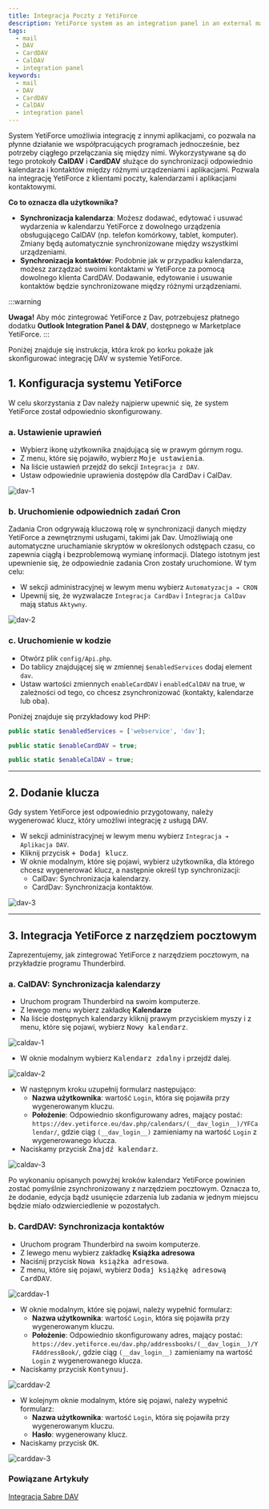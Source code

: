 ```yaml
---
title: Integracja Poczty z YetiForce
description: YetiForce system as an integration panel in an external mail client
tags:
  - mail
  - DAV
  - CardDAV
  - CalDAV
  - integration panel
keywords:
  - mail
  - DAV
  - CardDAV
  - CalDAV
  - integration panel
---
```


System YetiForce umożliwia integrację z innymi aplikacjami, co pozwala na płynne działanie we współpracujących programach jednocześnie, bez potrzeby ciągłego przełączania się między nimi. Wykorzystywane są do tego protokoły **CalDAV** i **CardDAV** służące do synchronizacji odpowiednio kalendarza i kontaktów między różnymi urządzeniami i aplikacjami. Pozwala na integrację YetiForce z klientami poczty, kalendarzami i aplikacjami kontaktowymi.

**Co to oznacza dla użytkownika?**

- **Synchronizacja kalendarza**: Możesz dodawać, edytować i usuwać wydarzenia w kalendarzu YetiForce z dowolnego urządzenia obsługującego CalDAV (np. telefon komórkowy, tablet, komputer). Zmiany będą automatycznie synchronizowane między wszystkimi urządzeniami.
- **Synchronizacja kontaktów**: Podobnie jak w przypadku kalendarza, możesz zarządzać swoimi kontaktami w YetiForce za pomocą dowolnego klienta CardDAV. Dodawanie, edytowanie i usuwanie kontaktów będzie synchronizowane między różnymi urządzeniami.

:::warning

**Uwaga!** Aby móc zintegrować YetiForce z Dav, potrzebujesz płatnego dodatku **Outlook Integration Panel & DAV**, dostępnego w Marketplace YetiForce.
:::

Poniżej znajduje się instrukcja, która krok po korku pokaże jak skonfigurować integrację DAV w systemie YetiForce.

## 1. Konfiguracja systemu YetiForce

W celu skorzystania z Dav należy najpierw upewnić się, że system YetiForce został odpowiednio skonfigurowany.

### a. Ustawienie uprawień

- Wybierz ikonę użytkownika znajdującą się w prawym górnym rogu.
- Z menu, które się pojawiło, wybierz <kbd>Moje ustawienia</kbd>.
- Na liście ustawień przejdź do sekcji `Integracja z DAV`.
- Ustaw odpowiednie uprawienia dostępów dla CardDav i CalDav.

![dav-1](dav-1.jpg)

### b. Uruchomienie odpowiednich zadań Cron

Zadania Cron odgrywają kluczową rolę w synchronizacji danych między YetiForce a zewnętrznymi usługami, takimi jak Dav. Umożliwiają one automatyczne uruchamianie skryptów w określonych odstępach czasu, co zapewnia ciągłą i bezproblemową wymianę informacji. Dlatego istotnym jest upewnienie się, że odpowiednie zadania Cron zostały uruchomione. W tym celu:

- W sekcji administracyjnej w lewym menu wybierz `Automatyzacja ➔ CRON`
- Upewnij się, że wyzwalacze `Integracja CardDav` i `Integracja CalDav` mają status `Aktywny`.

![dav-2](dav-2.jpg)

### c. Uruchomienie w kodzie

- Otwórz plik `config/Api.php`.
- Do tablicy znajdującej się w zmiennej `$enabledServices` dodaj element `dav`.
- Ustaw wartości zmiennych `enableCardDAV` i `enabledCalDAV` na true, w zależności od tego, co chcesz zsynchronizować (kontakty, kalendarze lub oba).

Poniżej znajduje się przykładowy kod PHP:

```php
public static $enabledServices = ['webservice', 'dav'];

public static $enableCardDAV = true;

public static $enableCalDAV = true;

```

---

## 2. Dodanie klucza

Gdy system YetiForce jest odpowiednio przygotowany, należy wygenerować klucz, który umożliwi integrację z usługą DAV.

- W sekcji administracyjnej w lewym menu wybierz `Integracja ➔ Aplikacja DAV`.
- Kliknij przycisk <kbd>+ Dodaj klucz</kbd>.
- W oknie modalnym, które się pojawi, wybierz użytkownika, dla którego chcesz wygenerować klucz, a następnie określ typ synchronizacji:
  - CalDav: Synchronizacja kalendarzy.
  - CardDav: Synchronizacja kontaktów.

![dav-3](dav-3.jpg)

---

## 3. Integracja YetiForce z narzędziem pocztowym

Zaprezentujemy, jak zintegrować YetiForce z narzędziem pocztowym, na przykładzie programu Thunderbird.

### a. CalDAV: Synchronizacja kalendarzy

- Uruchom program Thunderbird na swoim komputerze.
- Z lewego menu wybierz zakładkę **Kalendarze**
- Na liście dostępnych kalendarzy kliknij prawym przyciskiem myszy i z menu, które się pojawi, wybierz <kbd>Nowy kalendarz</kbd>.

![caldav-1](caldav-1.jpg)

- W oknie modalnym wybierz <kbd>Kalendarz zdalny</kbd> i przejdź dalej.

![caldav-2](caldav-2.jpg)

- W następnym kroku uzupełnij formularz następująco:
  - **Nazwa użytkownika**: wartość `Login`, która się pojawiła przy wygenerowanym kluczu.
  - **Położenie**: Odpowiednio skonfigurowany adres, mający postać: `https://dev.yetiforce.eu/dav.php/calendars/(__dav_login__)/YFCalendar/`, gdzie ciąg `(__dav_login__)` zamieniamy na wartość `Login` z wygenerowanego klucza.
- Naciskamy przycisk <kbd>Znajdź kalendarz</kbd>.

![caldav-3](caldav-3.jpg)

Po wykonaniu opisanych powyżej kroków kalendarz YetiForce powinien zostać pomyślnie zsynchronizowany z narzędziem pocztowym. Oznacza to, że dodanie, edycja bądź usunięcie zdarzenia lub zadania w jednym miejscu będzie miało odzwierciedlenie w pozostałych.

### b. CardDAV: Synchronizacja kontaktów

- Uruchom program Thunderbird na swoim komputerze.
- Z lewego menu wybierz zakładkę **Książka adresowa**
- Naciśnij przycisk <kbd>Nowa książka adresowa</kbd>.
- Z menu, które się pojawi, wybierz <kbd>Dodaj książkę adresową CardDAV</kbd>.

![carddav-1](carddav-1.jpg)

- W oknie modalnym, które się pojawi, należy wypełnić formularz:
  - **Nazwa użytkownika**: wartość `Login`, która się pojawiła przy wygenerowanym kluczu.
  - **Położenie**: Odpowiednio skonfigurowany adres, mający postać: `https://dev.yetiforce.eu/dav.php/addressbooks/(__dav_login__)/YFAddressBook/`, gdzie ciąg `(__dav_login__)` zamieniamy na wartość `Login` z wygenerowanego klucza.
- Naciskamy przycisk <kbd>Kontynuuj</kbd>.

![carddav-2](carddav-2.jpg)

- W kolejnym oknie modalnym, które się pojawi, należy wypełnić formularz:
  - **Nazwa użytkownika**: wartość `Login`, która się pojawiła przy wygenerowanym kluczu.
  - **Hasło**: wygenerowany klucz.
- Naciskamy przycisk <kbd>OK</kbd>.

![carddav-3](carddav-3.jpg)

### Powiązane Artykuły

[Integracja Sabre DAV](/administrator-guides/apps/#sabredav-integration)
